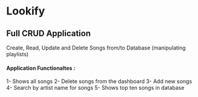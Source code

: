 # Lookify
## Full CRUD Application 

Create, Read, Update and Delete Songs from/to Database (manipulating playlists)

#### Application Functionaltes : 
1- Shows all songs
2- Delete songs from the dashboard
3- Add new songs
4- Search by artist name for songs
5- Shows top ten songs in database
